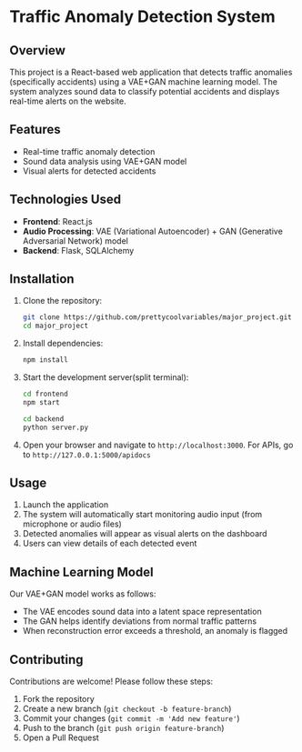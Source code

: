 # Traffic Anomaly Detection System

## Overview

This project is a React-based web application that detects traffic anomalies (specifically accidents) using a VAE+GAN machine learning model. The system analyzes sound data to classify potential accidents and displays real-time alerts on the website.

## Features

- Real-time traffic anomaly detection
- Sound data analysis using VAE+GAN model
- Visual alerts for detected accidents

## Technologies Used

- **Frontend**: React.js
- **Audio Processing**: VAE (Variational Autoencoder) + GAN (Generative Adversarial Network) model
- **Backend**: Flask, SQLAlchemy

## Installation

1. Clone the repository:

   ```bash
   git clone https://github.com/prettycoolvariables/major_project.git
   cd major_project
   ```

2. Install dependencies:

   ```bash
   npm install
   ```

3. Start the development server(split terminal):

   ```bash
   cd frontend
   npm start

   cd backend
   python server.py
   ```

4. Open your browser and navigate to `http://localhost:3000`. For APIs, go to `http://127.0.0.1:5000/apidocs`

## Usage

1. Launch the application
2. The system will automatically start monitoring audio input (from microphone or audio files)
3. Detected anomalies will appear as visual alerts on the dashboard
4. Users can view details of each detected event

## Machine Learning Model

Our VAE+GAN model works as follows:

- The VAE encodes sound data into a latent space representation
- The GAN helps identify deviations from normal traffic patterns
- When reconstruction error exceeds a threshold, an anomaly is flagged

## Contributing

Contributions are welcome! Please follow these steps:

1. Fork the repository
2. Create a new branch (`git checkout -b feature-branch`)
3. Commit your changes (`git commit -m 'Add new feature'`)
4. Push to the branch (`git push origin feature-branch`)
5. Open a Pull Request

